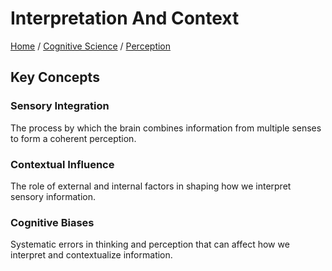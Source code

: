 # Interpretation And Context

[Home](../../../../README.md) / [Cognitive Science](../../../../cognitive_science/README.md) / [Perception](../../../cognitive_science/perception/README.md)

## Key Concepts

### Sensory Integration

The process by which the brain combines information from multiple senses to form a coherent perception.

### Contextual Influence

The role of external and internal factors in shaping how we interpret sensory information.

### Cognitive Biases

Systematic errors in thinking and perception that can affect how we interpret and contextualize information.

